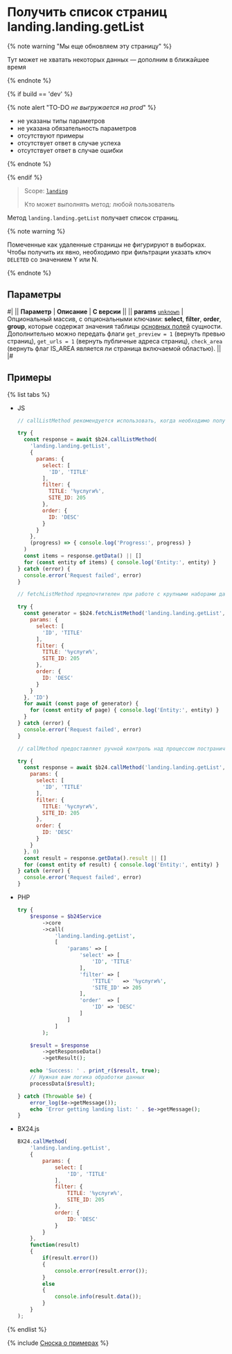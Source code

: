 # Получить список страниц landing.landing.getList

{% note warning "Мы еще обновляем эту страницу" %}

Тут может не хватать некоторых данных — дополним в ближайшее время

{% endnote %}

{% if build == 'dev' %}

{% note alert "TO-DO _не выгружается на prod_" %}

- не указаны типы параметров
- не указана обязательность параметров
- отсутствуют примеры
- отсутствует ответ в случае успеха
- отсутствует ответ в случае ошибки

{% endnote %}

{% endif %}

> Scope: [`landing`](../../../scopes/permissions.md)
>
> Кто может выполнять метод: любой пользователь

Метод `landing.landing.getList` получает список страниц.

{% note warning %}

Помеченные как удаленные страницы не фигурируют в выборках. Чтобы получить их явно, необходимо при фильтрации указать ключ `DELETED` со значением Y или N.

{% endnote %}

## Параметры

#|
|| **Параметр** | **Описание** | **С версии** ||
|| **params**
[`unknown`](../../../data-types.md) | Опциональный массив, с опциональными ключами: **select**, **filter**, **order**, **group**, которые содержат значения таблицы [основных полей](../index.md) сущности.
Дополнительно можно передать флаги `get_preview = 1` (вернуть превью страниц), `get_urls = 1` (вернуть публичные адреса страниц), `check_area` (вернуть флаг IS_AREA является ли страница включаемой областью). ||
|#

## Примеры

{% list tabs %}

- JS


    ```js
    // callListMethod рекомендуется использовать, когда необходимо получить весь набор списочных данных и объём записей относительно невелик (до примерно 1000 элементов). Метод загружает все данные сразу, что может привести к высокой нагрузке на память при работе с большими объемами.
    
    try {
      const response = await $b24.callListMethod(
        'landing.landing.getList',
        {
          params: {
            select: [
              'ID', 'TITLE'
            ],
            filter: {
              TITLE: '%услуги%',
              SITE_ID: 205
            },
            order: {
              ID: 'DESC'
            }
          }
        },
        (progress) => { console.log('Progress:', progress) }
      )
      const items = response.getData() || []
      for (const entity of items) { console.log('Entity:', entity) }
    } catch (error) {
      console.error('Request failed', error)
    }
    
    // fetchListMethod предпочтителен при работе с крупными наборами данных. Метод реализует итеративную выборку с использованием генератора, что позволяет обрабатывать данные по частям и эффективно использовать память.
    
    try {
      const generator = $b24.fetchListMethod('landing.landing.getList', {
        params: {
          select: [
            'ID', 'TITLE'
          ],
          filter: {
            TITLE: '%услуги%',
            SITE_ID: 205
          },
          order: {
            ID: 'DESC'
          }
        }
      }, 'ID')
      for await (const page of generator) {
        for (const entity of page) { console.log('Entity:', entity) }
      }
    } catch (error) {
      console.error('Request failed', error)
    }
    
    // callMethod предоставляет ручной контроль над процессом постраничного получения данных через параметр start. Подходит для сценариев, где требуется точное управление пакетами запросов. Однако при больших объемах данных может быть менее эффективным по сравнению с fetchListMethod.
    
    try {
      const response = await $b24.callMethod('landing.landing.getList', {
        params: {
          select: [
            'ID', 'TITLE'
          ],
          filter: {
            TITLE: '%услуги%',
            SITE_ID: 205
          },
          order: {
            ID: 'DESC'
          }
        }
      }, 0)
      const result = response.getData().result || []
      for (const entity of result) { console.log('Entity:', entity) }
    } catch (error) {
      console.error('Request failed', error)
    }
    ```

- PHP


    ```php
    try {
        $response = $b24Service
            ->core
            ->call(
                'landing.landing.getList',
                [
                    'params' => [
                        'select' => [
                            'ID', 'TITLE'
                        ],
                        'filter' => [
                            'TITLE'   => '%услуги%',
                            'SITE_ID' => 205
                        ],
                        'order'  => [
                            'ID' => 'DESC'
                        ]
                    ]
                ]
            );
    
        $result = $response
            ->getResponseData()
            ->getResult();
    
        echo 'Success: ' . print_r($result, true);
        // Нужная вам логика обработки данных
        processData($result);
    
    } catch (Throwable $e) {
        error_log($e->getMessage());
        echo 'Error getting landing list: ' . $e->getMessage();
    }
    ```

- BX24.js

    ```js
    BX24.callMethod(
        'landing.landing.getList',
        {
            params: {
                select: [
                    'ID', 'TITLE'
                ],
                filter: {
                    TITLE: '%услуги%',
                    SITE_ID: 205
                },
                order: {
                    ID: 'DESC'
                }
            }
        },
        function(result)
        {
            if(result.error())
            {
                console.error(result.error());
            }
            else
            {
                console.info(result.data());
            }
        }
    );
    ```

{% endlist %}

{% include [Сноска о примерах](../../../../_includes/examples.md) %}